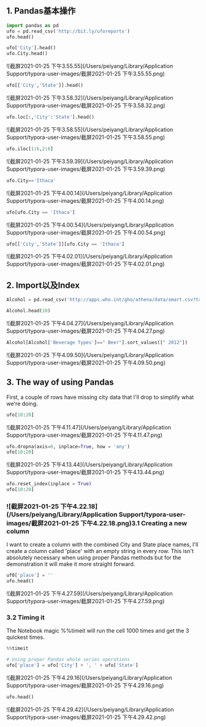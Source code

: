 ## 1. Pandas基本操作

```python
import pandas as pd
ufo = pd.read_csv('http://bit.ly/uforeports')
ufo.head()

ufo['City'].head()
ufo.City.head()
```

![截屏2021-01-25 下午3.55.55](/Users/peiyang/Library/Application Support/typora-user-images/截屏2021-01-25 下午3.55.55.png)

```python
ufo[['City','State']].head()
```

![截屏2021-01-25 下午3.58.32](/Users/peiyang/Library/Application Support/typora-user-images/截屏2021-01-25 下午3.58.32.png)

```python
ufo.loc[:,'City':'State'].head()
```

![截屏2021-01-25 下午3.58.55](/Users/peiyang/Library/Application Support/typora-user-images/截屏2021-01-25 下午3.58.55.png)

```python
ufo.iloc[1:6,2:6]
```

![截屏2021-01-25 下午3.59.39](/Users/peiyang/Library/Application Support/typora-user-images/截屏2021-01-25 下午3.59.39.png)

```python
ufo.City=='Ithaca'
```

![截屏2021-01-25 下午4.00.14](/Users/peiyang/Library/Application Support/typora-user-images/截屏2021-01-25 下午4.00.14.png)

```python
ufo[ufo.City == 'Ithaca']
```

![截屏2021-01-25 下午4.00.54](/Users/peiyang/Library/Application Support/typora-user-images/截屏2021-01-25 下午4.00.54.png)

```python
ufo[['City','State']][ufo.City == 'Ithaca']
```

![截屏2021-01-25 下午4.02.01](/Users/peiyang/Library/Application Support/typora-user-images/截屏2021-01-25 下午4.02.01.png)

## 2. Import以及Index

```python
Alcohol = pd.read_csv('http://apps.who.int/gho/athena/data/xmart.csv?target=GHO/SA_0000001400&profile=crosstable&filter=COUNTRY:*;YEAR:2012&x-sideaxis=COUNTRY;DATASOURCE;ALCOHOLTYPE&x-topaxis=GHO;YEAR',skiprows=1)

Alcohol.head(10)
```

![截屏2021-01-25 下午4.04.27](/Users/peiyang/Library/Application Support/typora-user-images/截屏2021-01-25 下午4.04.27.png)

```python
Alcohol[Alcohol['Beverage Types']==" Beer"].sort_values([" 2012"])
```

![截屏2021-01-25 下午4.09.50](/Users/peiyang/Library/Application Support/typora-user-images/截屏2021-01-25 下午4.09.50.png)

## 3. The way of using Pandas

First, a couple of rows have missing city data that I'll drop to simplify what we're doing.

```python
ufo[10:20]
```

![截屏2021-01-25 下午4.11.47](/Users/peiyang/Library/Application Support/typora-user-images/截屏2021-01-25 下午4.11.47.png)

```python
ufo.dropna(axis=0, inplace=True, how = 'any')
ufo[10:20]
```

![截屏2021-01-25 下午4.13.44](/Users/peiyang/Library/Application Support/typora-user-images/截屏2021-01-25 下午4.13.44.png)

```python
ufo.reset_index(inplace = True)
ufo[10:20]
```

### ![截屏2021-01-25 下午4.22.18](/Users/peiyang/Library/Application Support/typora-user-images/截屏2021-01-25 下午4.22.18.png)3.1 Creating a new column

I want to create a column with the combined City and State place names, I'll create a column called 'place' with an empty string in every row. This isn't absolutely necessary when using proper Pandas methods but for the demonstration it will make it more straight forward.

```python
uf0['place'] = ''
ufo.head()
```

![截屏2021-01-25 下午4.27.59](/Users/peiyang/Library/Application Support/typora-user-images/截屏2021-01-25 下午4.27.59.png)

### 3.2 Timing it

The Notebook magic %%timeit will run the cell 1000 times and get the 3 quickest times.

```python
%%timeit

# Using proper Pandas whole series operations
ufo['place'] = ufo['City'] + ', ' + ufo['State']
```

![截屏2021-01-25 下午4.29.16](/Users/peiyang/Library/Application Support/typora-user-images/截屏2021-01-25 下午4.29.16.png)

```python
ufo.head()
```

![截屏2021-01-25 下午4.29.42](/Users/peiyang/Library/Application Support/typora-user-images/截屏2021-01-25 下午4.29.42.png)















